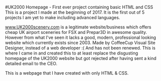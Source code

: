 #UK2000 Homepage - First ever project containing basic HTML and CSS
This is a project I made at the beginning of 2017. It is the first out of 5
projects I am yet to make including advanced languages.

www.UK2000scenery.com is a legitimate website/business which offers cheap UK airport
sceneries for FSX and Prepar3D in awesome quality. However from what I've seen it
lacks a good, modern, professional looking website which currently exists since 2003.
Made by CoffeeCup Visual Site Designer, instead of a web developer :(
And has not been renewed. This is where I came in and created this to at least replace
the disgusting homepage of the UK2000 website but got rejected after having sent
a kind detailed email to the CEO.

This is a webpage that I have created with only HTML & CSS.
